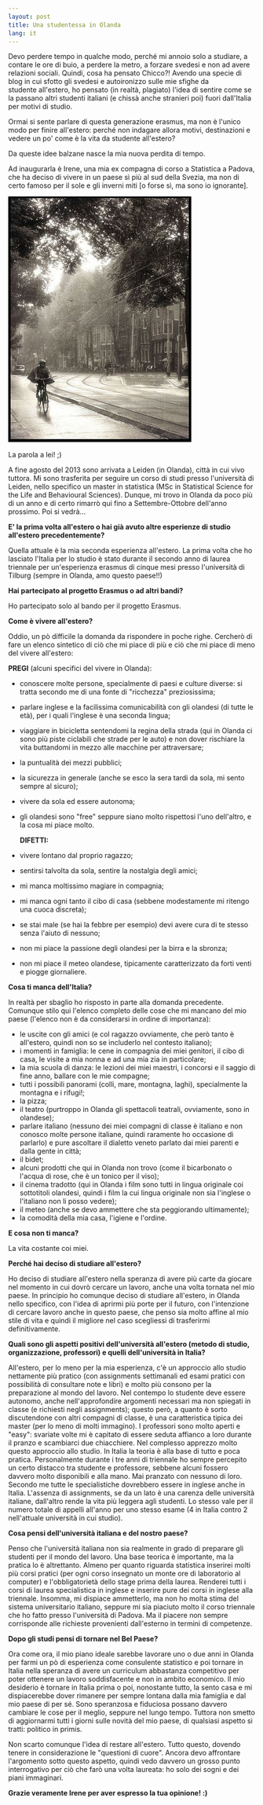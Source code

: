 ```yaml
---
layout: post
title: Una studentessa in Olanda
lang: it
---
```


Devo perdere tempo in qualche modo, perch&eacute; mi annoio solo a studiare, a contare le ore di buio, a perdere la metro, a forzare svedesi e non ad avere relazioni sociali.&nbsp;Quindi, cosa ha pensato Chicco?!&nbsp;Avendo una specie di blog&nbsp;in cui sfotto gli svedesi e autoironizzo sulle mie sfighe da studente&nbsp;all'estero, ho pensato (in realt&agrave;, plagiato) l'idea di sentire come se la passano altri studenti italiani (e chiss&agrave; anche stranieri poi) fuori dall'Italia per motivi di studio.

Ormai si sente parlare di&nbsp;questa generazione erasmus, ma non &egrave; l'unico modo per finire all'estero:
perch&eacute; non indagare allora motivi, destinazioni e vedere un po' come &egrave; la vita da studente all'estero?

Da queste idee balzane nasce la mia nuova perdita di tempo.

Ad inaugurarla &egrave; Irene, una mia ex compagna di corso a Statistica a Padova, che ha deciso di vivere in un paese s&igrave; pi&ugrave; al sud della Svezia, ma non di certo famoso per il sole e gli inverni miti
[o forse s&igrave;, ma sono io ignorante].

<img src="../src/images/wp/2014/11/irene.jpg" alt="irene" />

La parola a lei! ;)

A fine agosto del 2013 sono arrivata a Leiden (in Olanda), citt&agrave; in cui vivo tuttora. Mi sono trasferita per seguire un corso di studi presso l'universit&agrave; di Leiden, nello specifico un master in statistica (MSc in Statistical Science for the Life and Behavioural Sciences). Dunque, mi trovo in Olanda da poco pi&ugrave; di un anno e di certo rimarr&ograve; qui fino a Settembre-Ottobre dell'anno prossimo. Poi si vedr&agrave;...

**E' la prima volta all'estero o hai gi&agrave; avuto altre esperienze di studio all'estero
precedentemente?**

Quella attuale &egrave; la mia seconda esperienza all'estero. La prima volta che ho lasciato l'Italia per
lo studio &egrave; stato durante il secondo anno di laurea triennale per un'esperienza erasmus di cinque
mesi presso l'universit&agrave; di Tilburg (sempre in Olanda, amo questo paese!!)

**Hai partecipato al progetto Erasmus o ad altri bandi?&nbsp;**

Ho partecipato solo al bando per il progetto Erasmus.

**Come &egrave; vivere all'estero?**

Oddio, un p&ograve; difficile la domanda da rispondere in poche righe. Cercher&ograve; di fare un elenco
sintetico di ci&ograve; che mi piace di pi&ugrave; e ci&ograve; che mi piace di meno del vivere
all'estero:

**PREGI** (alcuni specifici del vivere in Olanda):

- conoscere molte persone, specialmente di paesi e culture diverse: si tratta secondo me di una fonte di
  "ricchezza" preziosissima;
- parlare inglese e la facilissima comunicabilit&agrave; con gli olandesi (di tutte le et&agrave;), per
  i quali l'inglese &egrave; una seconda lingua;
- viaggiare in bicicletta sentendomi la regina della strada (qui in Olanda ci sono pi&ugrave; piste
  ciclabili che strade per le auto) e non dover rischiare la vita buttandomi in mezzo alle macchine per
  attraversare;
- la puntualit&agrave; dei mezzi pubblici;
- la sicurezza in generale (anche se esco la sera tardi da sola, mi sento sempre al sicuro);
- vivere da sola ed essere autonoma;
- gli olandesi sono "free" seppure siano molto rispettosi l'uno dell'altro, e la cosa mi piace
  molto.


  **DIFETTI:**

- vivere lontano dal proprio ragazzo;
- sentirsi talvolta da sola, sentire la nostalgia degli amici;
- mi manca moltissimo magiare in compagnia;
- mi manca ogni tanto il cibo di casa (sebbene modestamente mi ritengo una cuoca discreta);
- se stai male (se hai la febbre per esempio) devi avere cura di te stesso senza l'aiuto di nessuno;
- non mi piace la passione degli olandesi per la birra e la sbronza;
- non mi piace il meteo olandese, tipicamente caratterizzato da forti venti e piogge giornaliere.

**Cosa ti manca dell'Italia?**

In realt&agrave; per sbaglio ho risposto in parte alla domanda precedente. Comunque stilo qui l'elenco
completo delle cose che mi mancano del mio paese (l'elenco non &egrave; da considerarsi in ordine di
importanza):

- le uscite con gli amici (e col ragazzo ovviamente, che per&ograve; tanto &egrave; all'estero, quindi non
  so se includerlo nel contesto italiano);
- i momenti in famiglia: le cene in compagnia dei miei genitori, il cibo di casa, le visite a mia nonna e
  ad una mia zia in particolare;
- la mia scuola di danza: le lezioni dei miei maestri, i concorsi e il saggio di fine anno, ballare con le
  mie compagne;
- tutti i possibili panorami (colli, mare, montagna, laghi), specialmente la montagna e i rifugi!;
- la pizza;
- il teatro (purtroppo in Olanda gli spettacoli teatrali, ovviamente, sono in olandese);
- parlare italiano (nessuno dei miei compagni di classe &egrave; italiano e non conosco molte persone
  italiane, quindi raramente ho occasione di parlarlo) e pure ascoltare il dialetto veneto parlato dai miei
  parenti e dalla gente in citt&agrave;;
- il bidet;
- alcuni prodotti che qui in Olanda non trovo (come il bicarbonato o l'acqua di rose, che &egrave; un
  tonico per il viso);
- il cinema tradotto (qui in Olanda i film sono tutti in lingua originale coi sottotitoli olandesi, quindi
  i film la cui lingua originale non sia l'inglese o l'italiano non li posso vedere);
- il meteo (anche se devo ammettere che sta peggiorando ultimamente);
- la comodit&agrave; della mia casa, l'igiene e l'ordine.

**E cosa non ti manca?**

La vita costante coi miei.

**Perch&eacute; hai deciso di studiare all'estero?**

Ho deciso di studiare all'estero nella speranza di avere pi&ugrave; carte da giocare nel
momento in cui dovr&ograve; cercare un lavoro, anche una volta tornata nel mio paese. In principio ho
comunque deciso di studiare all'estero, in Olanda nello specifico, con l'idea di aprirmi pi&ugrave; porte
per il futuro, con l'intenzione di cercare lavoro anche in questo paese, che penso sia molto affine al mio
stile di vita e quindi il migliore nel caso scegliessi di trasferirmi definitivamente.

**Quali sono gli aspetti positivi dell'universit&agrave; all'estero (metodo di studio, organizzazione, professori) e quelli dell'universit&agrave; in Italia?**

All'estero, per lo meno per la mia esperienza, c'&egrave; un approccio allo studio nettamente
pi&ugrave; pratico (con assignments settimanali ed esami pratici con possibilit&agrave; di consultare note e
libri) e molto pi&ugrave; consono per la preparazione al mondo del lavoro. Nel contempo lo studente deve
essere autonomo, anche nell'approfondire argomenti necessari ma non spiegati in classe (e richiesti negli
assignments); questo per&ograve;, a quanto &egrave; sorto discutendone con altri compagni di classe,
&egrave; una caratteristica tipica dei master (per lo meno di molti immagino). I professori sono molto
aperti e "easy": svariate volte mi &egrave; capitato di essere seduta affianco a loro durante il pranzo e
scambiarci due chiacchiere. Nel complesso apprezzo molto questo approccio allo studio.
In Italia la teoria &egrave; alla base di tutto e poca pratica. Personalmente durante i tre anni di
triennale ho sempre percepito un certo distacco tra studente e professore, sebbene alcuni fossero davvero
molto disponibili e alla mano. Mai pranzato con nessuno di loro. Secondo me tutte le specialistiche
dovrebbero essere in inglese anche in Italia. L'assenza di assignments, se da un lato &egrave; una carenza
delle universit&agrave; italiane, dall'altro rende la vita pi&ugrave; leggera agli studenti. Lo stesso vale
per il numero totale di appelli all'anno per uno stesso esame (4 in Italia contro 2 nell'attuale
universit&agrave; in cui studio).

**Cosa pensi dell'universit&agrave; italiana e del nostro paese?**

Penso che l'universit&agrave; italiana non sia realmente in grado di preparare gli studenti per il
mondo del lavoro. Una base teorica &egrave; importante, ma la pratica lo &egrave; altrettanto. Almeno per
quanto riguarda statistica inserirei molti pi&ugrave; corsi pratici (per ogni corso insegnato un monte ore
di laboratorio al computer) e l'obbligatoriet&agrave; dello stage prima della laurea. Renderei tutti i corsi
di laurea specialistica in inglese e inserire pure dei corsi in inglese alla triennale. Insomma, mi dispiace
ammetterlo, ma non ho molta stima del sistema universitario italiano, seppure mi sia piaciuto molto il corso
triennale che ho fatto presso l'universit&agrave; di Padova. Ma il piacere non sempre corrisponde alle
richieste provenienti dall'esterno in termini di competenze.

**Dopo gli studi pensi di tornare nel Bel Paese?&nbsp;**

Ora come ora, il mio piano ideale sarebbe lavorare uno o due anni in Olanda per farmi un p&ograve; di
esperienza come consulente statistico e poi tornare in Italia nella speranza di avere un curriculum
abbastanza competitivo per poter ottenere un lavoro soddisfacente e non in ambito economico. Il mio
desiderio &egrave; tornare in Italia prima o poi, nonostante tutto, la sento casa e mi dispiacerebbe dover
rimanere per sempre lontana dalla mia famiglia e dal mio paese di per s&eacute;. Sono speranzosa e fiduciosa
possano davvero cambiare le cose per il meglio, seppure nel lungo tempo. Tuttora non smetto di aggiornarmi
tutti i giorni sulle novit&agrave; del mio paese, di qualsiasi aspetto si tratti: politico in primis.

Non scarto comunque l'idea di restare all'estero. Tutto questo, dovendo tenere in considerazione le
"questioni di cuore". Ancora devo affrontare l'argomento sotto questo aspetto, quindi vedo davvero un grosso
punto interrogativo per ci&ograve; che far&ograve; una volta laureata: ho solo dei sogni e dei piani
immaginari.

**Grazie veramente Irene per aver espresso la tua opinione! :)**
